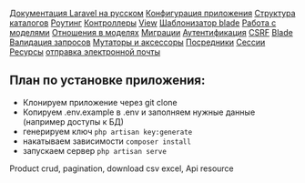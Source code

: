 [Документация Laravel на русском](https://laravel.su/docs/8.x/installation)
[Конфигурация приложения](https://laravel.su/docs/8.x/configuration)
[Структура каталогов](https://laravel.su/docs/8.x/structure)
[Роутинг](https://laravel.su/docs/8.x/routing)
[Контроллеры](https://laravel.su/docs/8.x/controllers)
[View](https://laravel.su/docs/8.x/views)
[Шаблонизатор blade](https://laravel.su/docs/8.x/blade)
[Работа с моделями](https://laravel.su/docs/8.x/eloquent)
[Отношения в моделях](https://laravel.su/docs/8.x/eloquent-relationships)
[Миграции](https://laravel.su/docs/8.x/migrations)
[Аутентификация](https://laravel.su/docs/8.x/authentication)
[CSRF](https://laravel.su/docs/8.x/csrf)
[Blade](https://laravel.su/docs/8.x/blade)
[Валидация запросов](https://laravel.su/docs/8.x/validation)
[Мутаторы и аксессоры](https://laravel.su/docs/8.x/eloquent-mutators)
[Посредники](https://laravel.su/docs/8.x/middleware)
[Сессии](https://laravel.su/docs/8.x/session)
[Ресурсы](https://laravel.su/docs/8.x/eloquent-resources)
[отправка электронной почты](https://laravel.su/docs/8.x/mail)

## План по установке приложения:
* Клонируем приложение через git clone
* Копируем .env.example в .env и заполняем нужные данные (например доступы к БД)
* генерируем ключ `php artisan key:generate`
* накатываем зависимости `composer install`
* запускаем сервер `php artisan serve`

Product crud, pagination, download csv excel, Api resource
